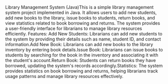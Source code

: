 Library Management System (Java)This is a simple library management system project implemented in Java. It allows users to add new students, add new books to the library, issue books to students, return books, and view statistics related to book borrowing and returns. The system provides a user-friendly interface for librarians to manage library resources efficiently.
Features:
Add New Students: Librarians can add new students to the system by providing their details such as name, student ID, and contact information.Add New Book: Librarians can add new books to the library inventory by entering book details.Issue Book: Librarians can issue books to students by searching for the book in the inventory and associating it with the student's account.Return Book: Students can return books they have borrowed, updating the system's records accordingly.Statistics: The system provides statistics on book borrowing and returns, helping librarians track usage patterns and manage library resources effectively.
